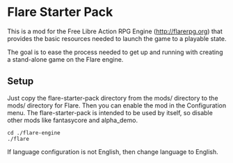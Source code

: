 # Flare Starter Pack

This is a mod for the Free Libre Action RPG Engine (http://flarerpg.org) that provides the basic resources needed to launch the game to a playable state.

The goal is to ease the process needed to get up and running with creating a stand-alone game on the Flare engine.

##  Setup

Just copy the flare-starter-pack directory from the mods/ directory to the mods/ directory for Flare. Then you can enable the mod in the Configuration menu. The flare-starter-pack is intended to be used by itself, so disable other mods like fantasycore and alpha_demo.

	cd ./flare-engine
	./flare

If language configuration is not English, then change language to English.
